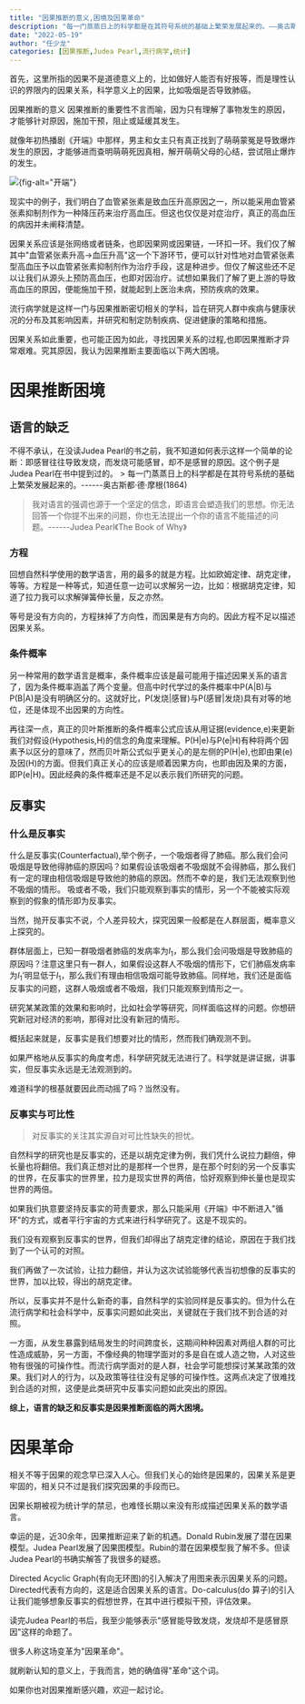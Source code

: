 ```yaml
---
title: "因果推断的意义,困境及因果革命"
description: "每一门蒸蒸日上的科学都是在其符号系统的基础上繁荣发展起来的。——奥古斯都·德·摩根"
date: "2022-05-19"
author: "任少龙"
categories: [因果推断,Judea Pearl,流行病学,统计]
---
```


首先，这里所指的因果不是道德意义上的，比如做好人能否有好报等，而是理性认识的界限内的因果关系，科学意义上的因果，比如吸烟是否导致肺癌。

因果推断的意义 因果推断的重要性不言而喻，因为只有理解了事物发生的原因，才能够针对原因，施加干预，阻止或延缓其发生。

就像年初热播剧《开端》中那样，男主和女主只有真正找到了萌萌蒙冤是导致爆炸发生的原因，才能够进而查明萌萌死因真相，解开萌萌父母的心结，尝试阻止爆炸的发生。

![](https://files.mdnice.com/user/11567/d4e27d7e-731f-4a7b-9711-d42cc6f13e1e.png){fig-alt="开端"}

现实中的例子，我们明白了血管紧张素是致血压升高原因之一，所以能采用血管紧张素抑制剂作为一种降压药来治疗高血压。但这也仅仅是对症治疗，真正的高血压的病因并未阐释清楚。

因果关系应该是张网络或者链条，也即因果网或因果链，一环扣一环。我们仅了解其中"血管紧张素升高→血压升高"这一个下游环节，便可以针对性地对血管紧张素型高血压予以血管紧张素抑制剂作为治疗手段，这是种进步。但仅了解这些还不足以让我们从源头上预防高血压，也即对因治疗。试想如果我们了解了更上游的导致高血压的原因，便能施加干预，就能起到上医治未病，预防疾病的效果。

流行病学就是这样一门与因果推断密切相关的学科，旨在研究人群中疾病与健康状况的分布及其影响因素，并研究和制定防制疾病、促进健康的策略和措施。

因果关系如此重要，也可能正因为如此，寻找因果关系的过程,也即因果推断才异常艰难。究其原因，我认为因果推断主要面临以下两大困境。

# 因果推断困境

## 语言的缺乏

不得不承认，在没读Judea Pearl的书之前，我不知道如何表示这样一个简单的论断：即感冒往往导致发烧，而发烧可能感冒，却不是感冒的原因。这个例子是Judea Pearl在书中提到过的。 \> 每一门蒸蒸日上的科学都是在其符号系统的基础上繁荣发展起来的。------奥古斯都·德·摩根(1864)

> 我对语言的强调也源于一个坚定的信念，即语言会塑造我们的思想。你无法回答一个你提不出来的问题，你也无法提出一个你的语言不能描述的问题。------Judea Pearl《The Book of Why》

### 方程

回想自然科学使用的数学语言，用的最多的就是方程。比如欧姆定律、胡克定律，等等。方程是一种等式，知道任意一边可以求解另一边，比如：根据胡克定律，知道了拉力我可以求解弹簧伸长量，反之亦然。

等号是没有方向的，方程抹掉了方向性，而因果是有方向的。因此方程不足以描述因果关系。

### 条件概率

另一种常用的数学语言是概率，条件概率应该是最可能用于描述因果关系的语言了，因为条件概率涵盖了两个变量。但高中时代学过的条件概率中P(A\|B)与P(B\|A)是没有明确区分的。这就好比，P(发烧\|感冒)与P(感冒\|发烧)具有对等的地位，还是体现不出因果的方向性。

再往深一点，真正的贝叶斯推断的条件概率公式应该从用证据(evidence,e)来更新我们对假设(Hypothesis,H)的信念的角度来理解。P(H\|e)与P(e\|H)有种将两个因素予以区分的意味了，然而贝叶斯公式似乎更关心的是左侧的P(H\|e),也即由果(e)及因(H)的方面。但我们真正关心的应该是顺着因果方向，也即由因及果的方面，即P(e\|H)。因此经典的条件概率还是不足以表示我们所研究的问题。

## 反事实

### 什么是反事实

什么是反事实(Counterfactual),举个例子，一个吸烟者得了肺癌。那么我们会问吸烟是导致他得肺癌的原因吗？如果假设该吸烟者不吸烟就不会得肺癌，那么我们有一定的理由相信吸烟是导致他的肺癌的原因。然而不幸的是，我们无法观察到他不吸烟的情形。 吸或者不吸，我们只能观察到事实的情形，另一个不能被实际观察到的假象的情形即为反事实。

当然，抛开反事实不说，个人差异较大，探究因果一般都是在人群层面，概率意义上探究的。

群体层面上，已知一群吸烟者肺癌的发病率为$I_1$，那么我们会问吸烟是导致肺癌的原因吗？注意这里只有一群人，如果假设这群人不吸烟的情形下，它们肺癌发病率为$I_1’$明显低于$I_1$，那么我们有理由相信吸烟可能导致肺癌。同样地，我们还是面临反事实的问题，这群人吸烟或者不吸烟，我们只能观察到情形之一。

研究某某政策的效果和影响时，比如社会学等研究，同样面临这样的问题。你想研究新冠对经济的影响，那得对比没有新冠的情形。

概括起来就是，反事实是我们想要对比的情形，然而我们确观测不到。

如果严格地从反事实的角度考虑，科学研究就无法进行了。科学就是讲证据，讲事实，但反事实永远是无法观测到的。

难道科学的根基就要因此而动摇了吗？当然没有。

### 反事实与可比性

> 对反事实的关注其实源自对可比性缺失的担忧。

自然科学的研究也是反事实的，还是以胡克定律为例，我们凭什么说拉力翻倍，伸长量也将翻倍。我们真正想对比的是那样一个世界，是在那个时刻的另一个反事实的世界，在反事实的世界里，拉力是现实世界的两倍，恰好观察到伸长量也是现实世界的两倍。

如果我们执意要坚持反事实的苛责要求，那么只能采用《开端》中不断进入"循环"的方式，或者平行宇宙的方式来进行科学研究了。这是不现实的。

我们没有观察到反事实的世界，但我们却得出了胡克定律的结论，原因在于我们找到了一个认可的对照。

我们再做了一次试验，让拉力翻倍，并认为这次试验能够代表当初想像的反事实的世界，加以比较，得出的胡克定律。

所以，反事实并不是什么新奇的事，自然科学的实验同样是反事实的。但为什么在流行病学和社会科学中，反事实问题如此突出，关键就在于我们找不到合适的对照。

一方面，从发生暴露到结局发生的时间跨度长，这期间种种因素对两组人群的可比性造成威胁，另一方面，不像经典的物理学面对的多是自在或人造之物，人对这些物有很强的可操作性。而流行病学面对的是人群，社会学可能想探讨某某政策的效果。我们对人的行为，以及政策等往往没有足够的可操作性。这两点决定了很难找到合适的对照，这便是此类研究中反事实问题如此突出的原因。

**综上，语言的缺乏和反事实是因果推断面临的两大困境。**

# 因果革命

相关不等于因果的观念早已深入人心。但我们关心的始终是因果的，因果关系是更牢固的，相关只不过是我们探究因果的手段而已。

因果长期被视为统计学的禁忌，也难怪长期以来没有形成描述因果关系的数学语言。

幸运的是，近30余年，因果推断迎来了新的机遇。Donald Rubin发展了潜在因果模型。Judea Pearl发展了因果图模型。Rubin的潜在因果模型我了解不多。但读Judea Pearl的书确实解答了我很多的疑惑。

Directed Acyclic Graph(有向无环图)的引入解决了用图来表示因果关系的问题。Directed代表有方向的，这是适合因果关系的语言。Do-calculus(do 算子)的引入让我们能够想象反事实的假想世界，在其中进行模拟干预，评估效果。

读完Judea Pearl的书后，我至少能够表示"感冒能导致发烧，发烧却不是感冒原因"这样的命题了。

很多人称这场变革为"因果革命"。

就刷新认知的意义上，于我而言，她的确值得"革命"这个词。

如果你也对因果推断感兴趣，欢迎一起讨论。
